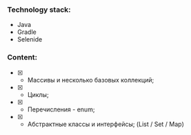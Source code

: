 ### Technology stack:
- Java
- Gradle
- Selenide

### Content:

- [X] - Массивы и несколько базовых коллекций;
- [X] - Циклы;
- [X] - Перечисления - enum;
- [X] - Абстрактные классы и интерфейсы; (List / Set / Map)

